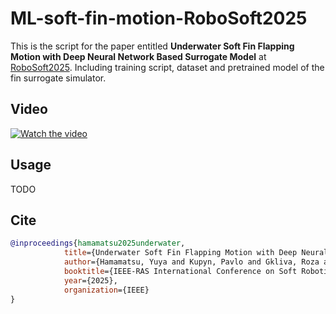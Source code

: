 # ML-soft-fin-motion-RoboSoft2025

This is the script for the paper entitled **Underwater Soft Fin Flapping Motion with Deep Neural Network Based Surrogate Model** at [RoboSoft2025](https://robosoft2025.org/).
Including training script, dataset and pretrained model of the fin surrogate simulator.

## Video

[![Watch the video](https://img.youtube.com/vi/kXK6Rg0H76Y/maxresdefault.jpg)](https://youtu.be/kXK6Rg0H76Y?si=Op2ifv9167ptCTK3)

## Usage 
TODO

## Cite
```bibtex
@inproceedings{hamamatsu2025underwater,
            title={Underwater Soft Fin Flapping Motion with Deep Neural Network Based Surrogate Model}, 
            author={Hamamatsu, Yuya and Kupyn, Pavlo and Gkliva, Roza and Asko, Ristolainen and  Kruusmaa, Maarja},
            booktitle={IEEE-RAS International Conference on Soft Robotics (RoboSoft)},
            year={2025},
            organization={IEEE}
}
```
